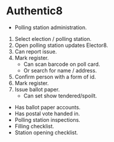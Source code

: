 # Authentic8

* Polling station administration.

1. Select election / polling station.
1. Open polling station updates Elector8.
1. Can report issue.
1. Mark register.
    * Can scan barcode on poll card.
    * Or search for name / address.
1. Confirm person with a form of id.
1. Mark register.
1. Issue ballot paper.
    * Can set show tendered/spoilt.

* Has ballot paper accounts.
* Has postal vote handed in.
* Polling station inspections.
* Filling checklist.
* Station opening checklist.
